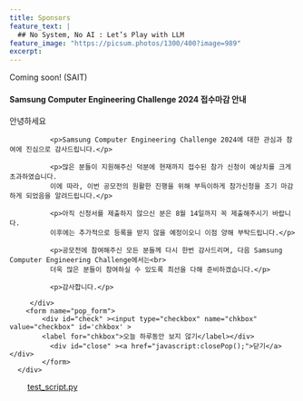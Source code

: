 ```yaml
---
title: Sponsors
feature_text: |
  ## No System, No AI : Let’s Play with LLM
feature_image: "https://picsum.photos/1300/400?image=989"
excerpt:
---
```


Coming soon!
(SAIT)


<!-- layer popup content -->

<div class="layerPopup" id="layer_popup" style="visibility: visible;">
    <div class="layerBox">
        <h4 class="title">Samsung Computer Engineering Challenge 2024 접수마감 안내</h4>
        <div class="cont">
            <p>안녕하세요</p>
	      
              <p>Samsung Computer Engineering Challenge 2024에 대한 관심과 참여에 진심으로 감사드립니다.</p>
                
              <p>많은 분들이 지원해주신 덕분에 현재까지 접수된 참가 신청이 예상치를 크게 초과하였습니다.   
              이에 따라, 이번 공모전의 원활한 진행을 위해 부득이하게 참가신청을 조기 마감하게 되었음을 알려드립니다.</p>

              <p>아직 신청서를 제출하지 않으신 분은 8월 14일까지 꼭 제출해주시기 바랍니다.   
              이후에는 추가적으로 등록을 받지 않을 예정이오니 이점 양해 부탁드립니다.</p>
                
              <p>공모전에 참여해주신 모든 분들께 다시 한번 감사드리며, 다음 Samsung Computer Engineering Challenge에서는<br> 
              더욱 많은 분들이 참여하실 수 있도록 최선을 다해 준비하겠습니다.</p>

              <p>감사합니다.</p>
                  
         </div>
        <form name="pop_form">
            <div id="check" ><input type="checkbox" name="chkbox" value="checkbox" id='chkbox' >
            <label for="chkbox">오늘 하루동안 보지 않기</label></div>
		      <div id="close" ><a href="javascript:closePop();">닫기</a></div>    
		    </form>
	  </div>
</div>



 &nbsp;&nbsp;&nbsp;&nbsp;&nbsp;&nbsp;&nbsp;&nbsp;<a target="_blank" href="assets/files/test.py">test_script.py</a>

